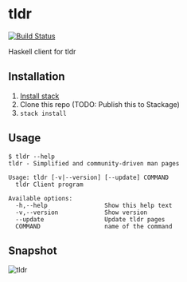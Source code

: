 # tldr

[![Build Status](https://travis-ci.org/psibi/tldr-hs.svg?branch=master)](https://travis-ci.org/psibi/tldr-hs)

Haskell client for tldr

## Installation

1. [Install stack](https://docs.haskellstack.org/en/stable/README/#how-to-install)
2. Clone this repo  (TODO: Publish this to Stackage)
3. `stack install`

## Usage

``` shellsession
$ tldr --help
tldr - Simplified and community-driven man pages

Usage: tldr [-v|--version] [--update] COMMAND
  tldr Client program

Available options:
  -h,--help                Show this help text
  -v,--version             Show version
  --update                 Update tldr pages
  COMMAND                  name of the command
```

## Snapshot

![tldr](https://cloud.githubusercontent.com/assets/737477/24076451/2a5a604c-0c57-11e7-9bf7-13d76e8e7f12.png)


